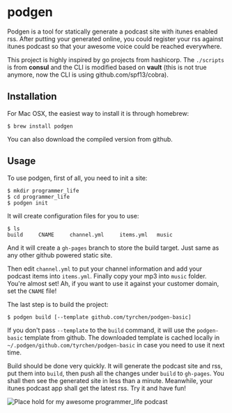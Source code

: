 # podgen

Podgen is a tool for statically generate a podcast site with itunes enabled rss. After putting your generated online, you could register your rss against itunes podcast so that your awesome voice could be reached everywhere.

This project is highly inspired by go projects from hashicorp. The ``./scripts`` is from **consul** and the CLI is modified based on **vault** (this is not true anymore, now the CLI is using github.com/spf13/cobra).

## Installation

For Mac OSX, the easiest way to install it is through homebrew:

```
$ brew install podgen
```

You can also download the compiled version from github.

## Usage

To use podgen, first of all, you need to init a site:

```
$ mkdir programmer_life
$ cd programmer_life
$ podgen init
```

It will create configuration files for you to use:

```
$ ls
build     CNAME     channel.yml     items.yml   music
```

And it will create a ``gh-pages`` branch to store the build target. Just same as any other github powered static site.

Then edit ``channel.yml`` to put your channel information and add your podcast items into ``items.yml``. Finally copy your mp3 into ``music`` folder. You're almost set! Ah, if you want to use it against your customer domain, set the ``CNAME`` file!

The last step is to build the project:

```
$ podgen build [--template github.com/tyrchen/podgen-basic]
```

If you don't pass ``--template`` to the ``build`` command, it will use the ``podgen-basic`` template from github. The downloaded template is cached locally in ``~/.podgen/github.com/tyrchen/podgen-basic`` in case you need to use it next time.

Build should be done very quickly. It will generate the podcast site and rss, put them into ``build``, then push all the changes under ``build`` to ``gh-pages``. You shall then see the generated site in less than a minute. Meanwhile, your itunes podcast app shall get the latest rss. Try it and have fun!

![Place hold for my awesome programmer_life podcast](http://placehold.it/600x400)

